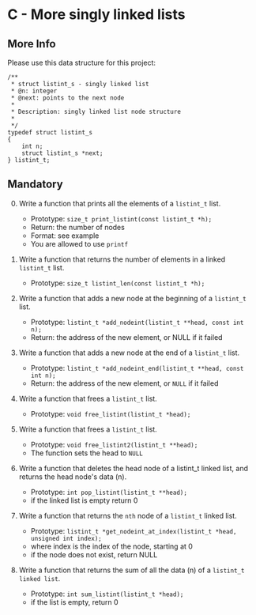 # C - More singly linked lists

## More Info
Please use this data structure for this project:

```
/**
 * struct listint_s - singly linked list
 * @n: integer
 * @next: points to the next node
 *
 * Description: singly linked list node structure
 * 
 */
typedef struct listint_s
{
    int n;
    struct listint_s *next;
} listint_t;
```
## Mandatory

0. Write a function that prints all the elements of a `listint_t` list.

	- Prototype: `size_t print_listint(const listint_t *h);`
	- Return: the number of nodes
	- Format: see example
	- You are allowed to use `printf`

1. Write a function that returns the number of elements in a linked `listint_t` list.

	- Prototype: `size_t listint_len(const listint_t *h);`

2. Write a function that adds a new node at the beginning of a `listint_t` list.

	- Prototype: `listint_t *add_nodeint(listint_t **head, const int n);`
	- Return: the address of the new element, or NULL if it failed

3. Write a function that adds a new node at the end of a `listint_t` list.

	- Prototype: `listint_t *add_nodeint_end(listint_t **head, const int n);`
	- Return: the address of the new element, or `NULL` if it failed

4. Write a function that frees a `listint_t` list.

	- Prototype: `void free_listint(listint_t *head);`

5. Write a function that frees a `listint_t` list.

	- Prototype: `void free_listint2(listint_t **head);`
	- The function sets the head to `NULL`

6. Write a function that deletes the head node of a listint_t linked list, and returns the head node's data (n).

	- Prototype: `int pop_listint(listint_t **head);`
	- if the linked list is empty return 0

7. Write a function that returns the `nth` node of a `listint_t` linked list.

	- Prototype: `listint_t *get_nodeint_at_index(listint_t *head, unsigned int index);`
	- where index is the index of the node, starting at 0
	- if the node does not exist, return NULL

8. Write a function that returns the sum of all the data (n) of a `listint_t linked list`.

	- Prototype: `int sum_listint(listint_t *head);`
	- if the list is empty, return 0
